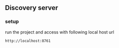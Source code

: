 ## Discovery server
### setup 

run the project and access with following local host url

```agsl
http://localhost:8761
```
